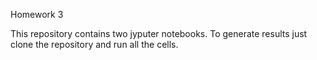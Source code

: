 Homework 3

This repository contains  two jyputer notebooks. To generate results just clone the repository and run all the cells.
